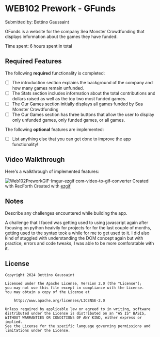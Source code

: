 # WEB102 Prework - GFunds

Submitted by: Bettino Gaussaint

GFunds is a website for the company Sea Monster Crowdfunding that displays information about the games they have funded.

Time spent: 6 hours spent in total

## Required Features

The following **required** functionality is completed:

* [ ] The introduction section explains the background of the company and how many games remain unfunded.
* [ ] The Stats section includes information about the total contributions and dollars raised as well as the top two most funded games.
* [ ] The Our Games section initially displays all games funded by Sea Monster Crowdfunding
* [ ] The Our Games section has three buttons that allow the user to display only unfunded games, only funded games, or all games.

The following **optional** features are implemented:

* [ ] List anything else that you can get done to improve the app functionality!

## Video Walkthrough

Here's a walkthrough of implemented features:

![Web102PreworkGIF-Imgur-ezgif com-video-to-gif-converter](https://github.com/user-attachments/assets/64742fc1-8631-452f-8463-5cec4f9a8b75)
Created with RecForth
Created with [ezgif](https://ezgif.com/)
## Notes

Describe any challenges encountered while building the app.

A challenge that I faced was getting used to using javascript again after focusing on python heaivily for projects for for the last couple of months, getting used to the syntax took a while for me to get used to it. I did also kind of stuggled with understanding the DOM concept again but with practice, errors and code tweaks, I was able to be more comforatable with it.

## License

    Copyright 2024 Bettino Gaussaint

    Licensed under the Apache License, Version 2.0 (the "License");
    you may not use this file except in compliance with the License.
    You may obtain a copy of the License at

        http://www.apache.org/licenses/LICENSE-2.0

    Unless required by applicable law or agreed to in writing, software
    distributed under the License is distributed on an "AS IS" BASIS,
    WITHOUT WARRANTIES OR CONDITIONS OF ANY KIND, either express or implied.
    See the License for the specific language governing permissions and
    limitations under the License.

